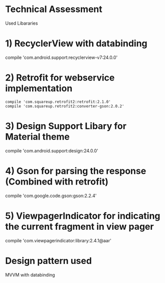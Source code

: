 # Technical Assessment

Used Libararies
 
#  1) RecyclerView with databinding 
  
  compile 'com.android.support:recyclerview-v7:24.0.0'
  
# 2) Retrofit for webservice implementation
  
    compile 'com.squareup.retrofit2:retrofit:2.1.0'
    compile 'com.squareup.retrofit2:converter-gson:2.0.2'
    
# 3) Design Support Libary for Material theme
  
  compile 'com.android.support:design:24.0.0'
  
#  4) Gson for parsing the response (Combined with retrofit)
  
   compile 'com.google.code.gson:gson:2.2.4'
   
# 5) ViewpagerIndicator for indicating the current fragment in view pager
  
  compile 'com.viewpagerindicator:library:2.4.1@aar'
  
# Design pattern used 

MVVM with databinding




  
  
  
  
